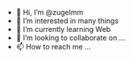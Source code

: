 - 👋 Hi, I’m @zugelmm
- 👀 I’m interested in many things
- 🌱 I’m currently learning Web
- 💞️ I’m looking to collaborate on ...
- 📫 How to reach me ...

<!---
zugelmm/zugelmm is a ✨ special ✨ repository because its `README.md` (this file) appears on your GitHub profile.
You can click the Preview link to take a look at your changes.
--->
